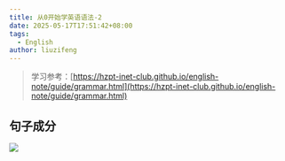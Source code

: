 ```yaml
---
title: 从0开始学英语语法-2
date: 2025-05-17T17:51:42+08:00
tags:
  - English
author: liuzifeng
---
```

> 学习参考：[https://hzpt-inet-club.github.io/english-note/guide/grammar.html](https://hzpt-inet-club.github.io/english-note/guide/grammar.html)

## 句子成分

![](/images/从0开始学英语语法-句子成分.png)